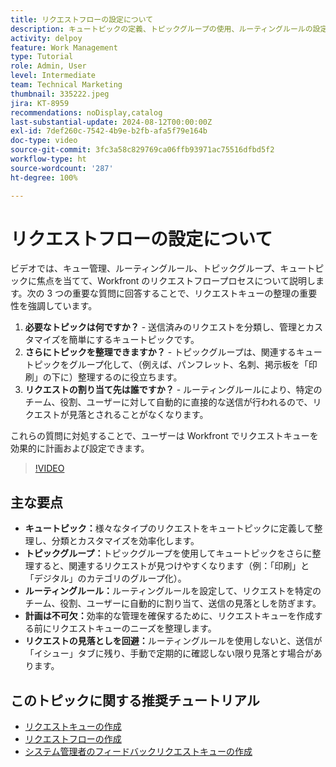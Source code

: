 ```yaml
---
title: リクエストフローの設定について
description: キュートピックの定義、トピックグループの使用、ルーティングルールの設定、事前の計画、送信の見落とし防止などにより、Workfront リクエスト管理を最適化し、効率を向上させます。
activity: delpoy
feature: Work Management
type: Tutorial
role: Admin, User
level: Intermediate
team: Technical Marketing
thumbnail: 335222.jpeg
jira: KT-8959
recommendations: noDisplay,catalog
last-substantial-update: 2024-08-12T00:00:00Z
exl-id: 7def260c-7542-4b9e-b2fb-afa5f79e164b
doc-type: video
source-git-commit: 3fc3a58c829769ca06ffb93971ac75516dfbd5f2
workflow-type: ht
source-wordcount: '287'
ht-degree: 100%

---
```


# リクエストフローの設定について

ビデオでは、キュー管理、ルーティングルール、トピックグループ、キュートピックに焦点を当てて、Workfront のリクエストフロープロセスについて説明します。次の 3 つの重要な質問に回答することで、リクエストキューの整理の重要性を強調しています。

1. **必要なトピックは何ですか？** - 送信済みのリクエストを分類し、管理とカスタマイズを簡単にするキュートピックです。
1. **さらにトピックを整理できますか？** - トピックグループは、関連するキュートピックをグループ化して、（例えば、パンフレット、名刺、掲示板を「印刷」の下に）整理するのに役立ちます。
1. **リクエストの割り当て先は誰ですか？** - ルーティングルールにより、特定のチーム、役割、ユーザーに対して自動的に直接的な送信が行われるので、リクエストが見落とされることがなくなります。

これらの質問に対処することで、ユーザーは Workfront でリクエストキューを効果的に計画および設定できます。

>[!VIDEO](https://video.tv.adobe.com/v/3441906/?quality=12&learn=on&enablevpops&captions=jpn)

## 主な要点

* **キュートピック：**&#x200B;様々なタイプのリクエストをキュートピックに定義して整理し、分類とカスタマイズを効率化します。
* **トピックグループ：**&#x200B;トピックグループを使用してキュートピックをさらに整理すると、関連するリクエストが見つけやすくなります（例：「印刷」と「デジタル」のカテゴリのグループ化）。
* **ルーティングルール：**&#x200B;ルーティングルールを設定して、リクエストを特定のチーム、役割、ユーザーに自動的に割り当て、送信の見落としを防ぎます。
* **計画は不可欠：**&#x200B;効率的な管理を確保するために、リクエストキューを作成する前にリクエストキューのニーズを整理します。
* **リクエストの見落としを回避：**&#x200B;ルーティングルールを使用しないと、送信が「イシュー」タブに残り、手動で定期的に確認しない限り見落とす場合があります。

## このトピックに関する推奨チュートリアル

* [リクエストキューの作成](/help/manage-work/request-queues/create-a-request-queue.md)
* [リクエストフローの作成](/help/manage-work/request-queues/create-a-request-flow.md)
* [システム管理者のフィードバックリクエストキューの作成](/help/manage-work/request-queues/create-a-system-admin-feedback-request-queue.md)
